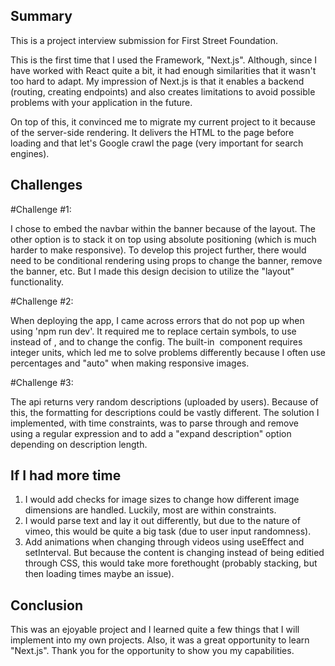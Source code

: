## Summary

This is a project interview submission for First Street Foundation. 

This is the first time that I used the Framework, "Next.js". Although, since I have worked with React quite a bit, it had enough similarities that it wasn't too hard to adapt. My impression of Next.js is that it enables a backend (routing, creating endpoints) and also creates limitations to avoid possible problems with your application in the future. 

On top of this, it convinced me to migrate my current project to it because of the server-side rendering. It delivers the HTML to the page before loading and that let's Google crawl the page (very important for search engines).

## Challenges 

#Challenge #1:

I chose to embed the navbar within the banner because of the layout. The other option is to stack it on top using absolute positioning (which is much harder to make responsive). To develop this project further, there would need to be conditional rendering using props to change the banner, remove the banner, etc. But I made this design decision to utilize the "layout" functionality. 

#Challenge #2: 

When deploying the app, I came across errors that do not pop up when using 'npm run dev'. It required me to replace certain symbols, to use <Image> instead of <Img>, and to change the config. The built-in <Image> component requires integer units, which led me to solve problems differently because I often use percentages and "auto" when making responsive images.
  
#Challenge #3: 
  
The api returns very random descriptions (uploaded by users). Because of this, the formatting for descriptions could be vastly different. The solution I implemented, with time constraints, was to parse through and remove <br /> using a regular expression and to add a "expand description" option depending on description length.
  
## If I had more time 
  
1. I would add checks for image sizes to change how different image dimensions are handled. Luckily, most are within constraints.
2. I would parse text and lay it out differently, but due to the nature of vimeo, this would be quite a big task (due to user input randomness).
3. Add animations when changing through videos using useEffect and setInterval. But because the content is changing instead of being editied through CSS, this would take more forethought (probably stacking, but then loading times maybe an issue).
  
## Conclusion 
  
This was an ejoyable project and I learned quite a few things that I will implement into my own projects. Also, it was a great opportunity to learn "Next.js". Thank you for the opportunity to show you my capabilities.
  
  







